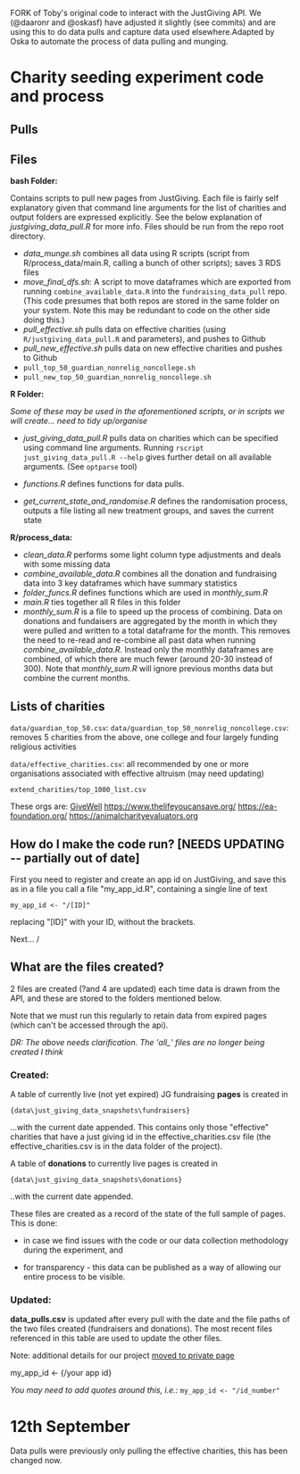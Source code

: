 FORK of Toby's original code to interact with the JustGiving API. We (@daaronr and @oskasf) have adjusted it slightly (see commits) and are using this to do data pulls and capture data used elsewhere.Adapted by Oska to automate the process of data pulling and munging.

# Charity seeding experiment code and process

## Pulls

<!-- TODO: set up code for periodic data pull -->

## Files

**bash Folder:**

Contains scripts to pull new pages from JustGiving. Each file is fairly self explanatory given that command line arguments for the list of charities and output folders are expressed explicitly. See the below explanation of *justgiving_data_pull.R* for more info. Files should be run from the repo root directory.

- *data_munge.sh* combines all data using R scripts (script from R/process_data/main.R, calling a bunch of other scripts); saves 3 RDS files
- *move_final_dfs.sh*: A script to move dataframes which are exported from running `combine_available_data.R` into the `fundraising_data_pull` repo.  (This code presumes that both repos are stored in the same folder on your system. Note this may be redundant to code on the other side doing this.)
- *pull_effective.sh* pulls data on effective charities (using `R/justgiving_data_pull.R` and parameters), and pushes to Github
- *pull_new_effective.sh* pulls data on new effective charities and pushes to Github
- `pull_top_50_guardian_nonrelig_noncollege.sh`
- `pull_new_top_50_guardian_nonrelig_noncollege.sh`

**R Folder:**

*Some of these may be used in the aforementioned scripts, or in scripts we will create... need to tidy up/organise*

- *just_giving_data_pull.R* pulls data on charities which can be specified using command line arguments. Running `rscript just_giving_data_pull.R --help` gives further detail on all available arguments. (See `optparse` tool)

- *functions.R* defines functions for data pulls.

- *get_current_state_and_randomise.R* defines the randomisation process, outputs a file listing all new treatment groups, and saves the current state

**R/process_data:**
- *clean_data.R* performs some light column type adjustments and deals with some missing data
- *combine_available_data.R* combines all the donation and fundraising data into 3 key dataframes which have summary statistics
- *folder_funcs.R* defines functions which are used in *monthly_sum.R*
- *main.R* ties together all R files in this folder
- *monthly_sum.R* is a file to speed up the process of combining. Data on donations and fundaisers are aggregated by the month in which they were pulled and written to a total dataframe for the month. This removes the need to re-read and re-combine all past data when running *combine_available_data.R*. Instead only the monthly dataframes are combined, of which there are much fewer (around 20-30 instead of 300). Note that *monthly_sum.R* will ignore previous months data but combine the current months.


## Lists of charities

`data/guardian_top_50.csv`:
`data/guardian_top_50_nonrelig_noncollege.csv`: removes 5 charities from the above, one college and four largely funding religious activities

`data/effective_charities.csv`: all recommended by one or more organisations associated with effective altruism (may need updating)

`extend_charities/top_1000_list.csv`

<!-- We also give a broader list in the file effective_charities_plus, including some additional international mega-charities like MSF.-->


These orgs are:
[GiveWell](https://www.givewell.org/)
https://www.thelifeyoucansave.org/
https://ea-foundation.org/
https://animalcharityevaluators.org


## How do I make the code run? [NEEDS UPDATING -- partially out of date]

First you need to register and create an app id on JustGiving, and save this as in a file you call
a file "my_app_id.R", containing a single line of text

```
my_app_id <- "/[ID]"
```
replacing "[ID]" with your ID, without the brackets.

Next...
/

<!--
Install the packages at the top of main.R.
Open `fundraising_data_pull.Rproj`  using R and run `main.R`.
It will take 30 - 60 minutes to download all the data; this appears to be determined by Just Giving API limits.

-->

## What are the files created?

2 files are created (?and 4 are updated) each time data is drawn from the API, and these are stored to the folders mentioned below.

Note that we must run this regularly to retain data from expired pages (which can't be accessed through the api).

*DR: The above needs clarification. The 'all_' files are no longer being created I think*


<!--
The charities that this script uses (in effective_charities.csv) are all recommended by one or more organisations associated with effective altruism (although in some cases the lists only recommend targeting a particular part of the charity's work) [and see comment below](#notes).


*[Note, 4 Aug 2018: ATM both lists seem to include the international megacharities]*

-->

### Created:
A table of currently live (not yet expired) JG fundraising **pages** is created in
```
{data\just_giving_data_snapshots\fundraisers}
```
...with the current date appended. This contains only those "effective" charities that have a just giving id in the effective_charities.csv file (the effective_charities.csv is in the data folder of the project).

A table of **donations** to currently live pages is created in
```
{data\just_giving_data_snapshots\donations}
```
..with the current date appended.

These files are created as a record of the state of the full sample of pages. This is done:

* in case we find issues with the code or our data collection methodology during the experiment, and

* for transparency - this data can be published as a way of allowing our entire process to be visible.


### Updated:
**data_pulls.csv** is updated after every pull with the date and the file paths of the two files created (fundraisers and donations). The most recent files referenced in this table are used to update the other files.

Note: additional details for our project [moved to private page](https://github.com/daaronr/sponsorship_design_analysis/tree/master/preregistration_plans_notes)

my_app_id <- {/your app id}

*You may need to add quotes around this, i.e.:* `my_app_id <- "/id_number"`



<!--

https://github.com/daaronr/fundraising_data_pull/commit/1907998881420a8bec68592ae3862c6aa7d63d75#r86208081

TODO: briefly reference/document the adjusted pull for this specific project, what is done where, etc.

We recently pulled 9999 entries (the max) per charity for each of the top-10 UK charities as well as the effective charities.
-->


# 12th September
Data pulls were previously only pulling the effective charities, this has been changed now.


